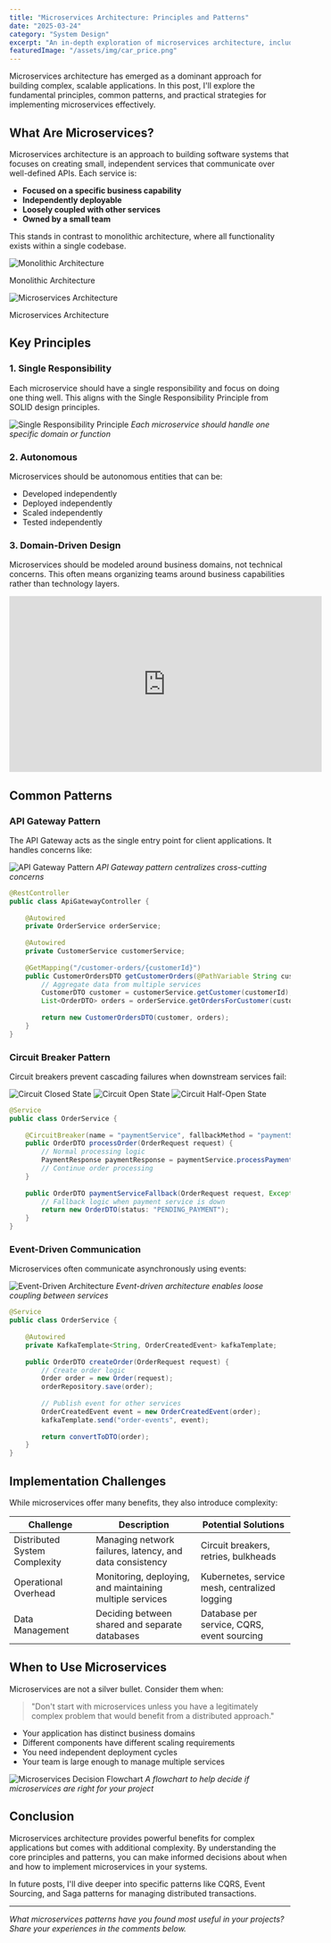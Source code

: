```yaml
---
title: "Microservices Architecture: Principles and Patterns"
date: "2025-03-24"
category: "System Design"
excerpt: "An in-depth exploration of microservices architecture, including key design principles, patterns, and implementation strategies."
featuredImage: "/assets/img/car_price.png"
---
```


<!-- # Microservices Architecture: Principles and Patterns -->



Microservices architecture has emerged as a dominant approach for building complex, scalable applications. In this post, I'll explore the fundamental principles, common patterns, and practical strategies for implementing microservices effectively.

## What Are Microservices?

Microservices architecture is an approach to building software systems that focuses on creating small, independent services that communicate over well-defined APIs. Each service is:

- **Focused on a specific business capability**
- **Independently deployable**
- **Loosely coupled with other services**
- **Owned by a small team**

This stands in contrast to monolithic architecture, where all functionality exists within a single codebase.

<div class="image-comparison">
  <div>
    <img src="/images/blog/monolithic-architecture.png" alt="Monolithic Architecture" />
    <p class="caption">Monolithic Architecture</p>
  </div>
  <div>
    <img src="/images/blog/microservices-architecture.png" alt="Microservices Architecture" />
    <p class="caption">Microservices Architecture</p>
  </div>
</div>

## Key Principles

### 1. Single Responsibility

Each microservice should have a single responsibility and focus on doing one thing well. This aligns with the Single Responsibility Principle from SOLID design principles.

![Single Responsibility Principle](/images/blog/single-responsibility.png)
*Each microservice should handle one specific domain or function*

### 2. Autonomous

Microservices should be autonomous entities that can be:
- Developed independently
- Deployed independently
- Scaled independently
- Tested independently

### 3. Domain-Driven Design

Microservices should be modeled around business domains, not technical concerns. This often means organizing teams around business capabilities rather than technology layers.

<div class="video-container">
  <iframe width="560" height="315" src="https://youtu.be/su3-fAEePs0?si=L0ReORLiy0OW9vU1" title="Introduction to Domain-Driven Design" frameborder="0" allow="accelerometer; autoplay; clipboard-write; encrypted-media; gyroscope; picture-in-picture" allowfullscreen></iframe>
</div>

## Common Patterns

### API Gateway Pattern

The API Gateway acts as the single entry point for client applications. It handles concerns like:

![API Gateway Pattern](/images/blog/api-gateway.png)
*API Gateway pattern centralizes cross-cutting concerns*

```java
@RestController
public class ApiGatewayController {
    
    @Autowired
    private OrderService orderService;
    
    @Autowired
    private CustomerService customerService;
    
    @GetMapping("/customer-orders/{customerId}")
    public CustomerOrdersDTO getCustomerOrders(@PathVariable String customerId) {
        // Aggregate data from multiple services
        CustomerDTO customer = customerService.getCustomer(customerId);
        List<OrderDTO> orders = orderService.getOrdersForCustomer(customerId);
        
        return new CustomerOrdersDTO(customer, orders);
    }
}
```

### Circuit Breaker Pattern

Circuit breakers prevent cascading failures when downstream services fail:

<div class="image-gallery">
  <img src="/images/blog/circuit-closed.png" alt="Circuit Closed State" />
  <img src="/images/blog/circuit-open.png" alt="Circuit Open State" />
  <img src="/images/blog/circuit-half-open.png" alt="Circuit Half-Open State" />
</div>

```java
@Service
public class OrderService {
    
    @CircuitBreaker(name = "paymentService", fallbackMethod = "paymentServiceFallback")
    public OrderDTO processOrder(OrderRequest request) {
        // Normal processing logic
        PaymentResponse paymentResponse = paymentService.processPayment(request.getPaymentDetails());
        // Continue order processing
    }
    
    public OrderDTO paymentServiceFallback(OrderRequest request, Exception e) {
        // Fallback logic when payment service is down
        return new OrderDTO(status: "PENDING_PAYMENT");
    }
}
```

### Event-Driven Communication

Microservices often communicate asynchronously using events:

![Event-Driven Architecture](/images/blog/event-driven.png)
*Event-driven architecture enables loose coupling between services*

```java
@Service
public class OrderService {
    
    @Autowired
    private KafkaTemplate<String, OrderCreatedEvent> kafkaTemplate;
    
    public OrderDTO createOrder(OrderRequest request) {
        // Create order logic
        Order order = new Order(request);
        orderRepository.save(order);
        
        // Publish event for other services
        OrderCreatedEvent event = new OrderCreatedEvent(order);
        kafkaTemplate.send("order-events", event);
        
        return convertToDTO(order);
    }
}
```

## Implementation Challenges

While microservices offer many benefits, they also introduce complexity:

<table>
  <thead>
    <tr>
      <th>Challenge</th>
      <th>Description</th>
      <th>Potential Solutions</th>
    </tr>
  </thead>
  <tbody>
    <tr>
      <td>Distributed System Complexity</td>
      <td>Managing network failures, latency, and data consistency</td>
      <td>Circuit breakers, retries, bulkheads</td>
    </tr>
    <tr>
      <td>Operational Overhead</td>
      <td>Monitoring, deploying, and maintaining multiple services</td>
      <td>Kubernetes, service mesh, centralized logging</td>
    </tr>
    <tr>
      <td>Data Management</td>
      <td>Deciding between shared and separate databases</td>
      <td>Database per service, CQRS, event sourcing</td>
    </tr>
  </tbody>
</table>

## When to Use Microservices

Microservices are not a silver bullet. Consider them when:

> "Don't start with microservices unless you have a legitimately complex problem that would benefit from a distributed approach."

- Your application has distinct business domains
- Different components have different scaling requirements
- You need independent deployment cycles
- Your team is large enough to manage multiple services

![Microservices Decision Flowchart](/images/blog/microservices-decision.png)
*A flowchart to help decide if microservices are right for your project*

## Conclusion

Microservices architecture provides powerful benefits for complex applications but comes with additional complexity. By understanding the core principles and patterns, you can make informed decisions about when and how to implement microservices in your systems.

<div class="note">
  <p>In future posts, I'll dive deeper into specific patterns like CQRS, Event Sourcing, and Saga patterns for managing distributed transactions.</p>
</div>

---

*What microservices patterns have you found most useful in your projects? Share your experiences in the comments below.*
```

